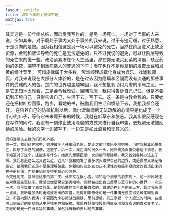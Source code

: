```yaml
---
layout: article
title: 如果今年的关键词不是__
mathjax: true
---
```


其实这是一份年终总结，而启发我写作的，是另一场死亡。一场对于当事的人来说，突如其来。对于既处于事内又处于事外的我来说，过于有迹可循，过于熟悉，于是引向的是恨。因为我相信这是另一场可以避免的死亡，当然在阶层意义上缺乏资源，金钱和智识导致的死亡是无法避免的，只不过我说的避免，可以让阶层导致的死亡来的慢一些。政治紧紧渗在个人生活里，渗在你无法买到菜的清晨，缺乏药物的冬夜，探望不到重病亲人的普通的下午；渗在也许不是你拿到的发霉土豆和发黄的绿叶菜里。
	可惜旋律属于大多数，苦难顺理成章化身成为娱乐、戏谑和调侃。对我来说现在大部分人体验的，是在过去因为隐瞒和区隔而没有流通的那些事件的受难的人的苦。楚门的世界越盖越牢固，我不想批判助纣为虐的平庸之恶，一是它无知地太难看，二是会令我难受。目睹荒唐，我只得告诉自己记住，但是不要记到压垮自己；只得告诉自己，生活下去，写下去。这一条是白教会我的。只要她还在把树叶捡回家，跑步，看她的书，鼓励我们生活和愤怒下去，我想我都会还好。
	在培养自己的防御机制以后，偶尔读新闻后无法疏解的心情只是化成了一个小小的疖子，等待它未来爆开来的时候，我就在听草东和张悬。我其实很反感现在在写作的同时，我没有一刻停止使用隐喻的方式来进行自我审查，去规避无法被阅读的风险。我的文字一边被写下，一边又是如此浪费和无意义的。
  
	妈妈连续失去她的妈妈和外婆。
	前一次，我们封在家中，她冲破关卡开车回老家。她走之前问我陪不陪她去。当时我极其恐惧死亡，料想了自己的崩溃，逃避了。后一次，我在海的另外一头，她卧病独自接受着这个消息。我不知道对于这个，还能多写什么。她原先想要把后一次的细节都隐瞒，我又找到各种办法去了解。我们总是这么远又这么近。近几年我和她发了很多次火维护自己的边界，或是偶尔又决定拓宽它，结果我们还是不是最理解彼此。你要如何意识到自己不理性的敏感多疑的爱的表现出来的样子是刻薄，而我要如何变得更耐心和冷静。
	今天是阴天，暴风雪结束的第二天。外面又在飘小雪。得知这个消息的前天晚上，前一秒妈妈还在对我说圣诞快乐。我感觉像是黛安洛克哈特，突然被拔出自己费尽心思守护的小世界，一次又一次。我早饭做了白菜炒蛋，是奶奶做的菜里面最喜欢的。微波炉在灶台的正上方，超过我头顶一点点。我听着加热时电磁波发出的声音，觉得明年想做的是一件事情是要变得更诚实面对自己。不要向别人表演；不要因为小心而战战兢兢，思前想后。真正享受一个人度过的时间，在能够见到亲近的朋友前从中寻找平静和安稳。我现在好像慢慢能明白安溥和宜农说的喜欢变老了。变老的确是一件很幸福的事情，虽然我有新的要纠结的事情。


